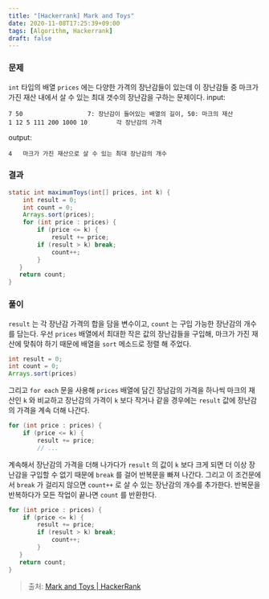 ```yaml
---
title: "[Hackerrank] Mark and Toys"
date: 2020-11-08T17:25:39+09:00
tags: [Algorithm, Hackerrank]
draft: false
---
```

### 문제
`int` 타입의 배열 `prices` 에는 다양한 가격의 장난감들이 있는데 이 장난감들 중 마크가 가진 재산 내에서 살 수 있는 최대 갯수의 장난감을 구하는 문제이다.
input:
```
7 50			      7: 장난감이 들어있는 배열의 길이, 50: 마크의 재산
1 12 5 111 200 1000 10        각 장난감의 가격
```
output:
```
4	마크가 가진 재산으로 살 수 있는 최대 장난감의 개수
```
### 결과
```java
static int maximumToys(int[] prices, int k) {
    int result = 0;
    int count = 0;
    Arrays.sort(prices);
    for (int price : prices) {
    	if (price <= k) {
        	result += price;
        if (result > k) break;
        	count++;
       	}
   }
   return count;
}
```
### 풀이
`result` 는 각 장난감 가격의 합을 담을 변수이고, `count` 는 구입 가능한 장난감의 개수를 담는다.
우선 `prices` 배열에서 최대한 작은 값의 장난감들을 구입해, 마크가 가진 재산에 맞춰야 하기 때문에 배열을 `sort` 메소드로 정렬 해 주었다. 
```java
int result = 0;
int count = 0;
Arrays.sort(prices)
```
그리고 `for each` 문을 사용해 `prices` 배열에 담긴 장남감의 가격을 하나씩 마크의 재산인 `k` 와 비교하고 장난감의 가격이 `k` 보다 작거나 같을 경우에는 `result` 값에 장난감의 가격을 계속 더해 나간다.
```java
for (int price : prices) {
    if (price <= k) {
    	result += price;
    	// ...
```
계속해서 장난감의 가격을 더해 나가다가 `result` 의 값이 `k` 보다 크게 되면 더 이상 장난감을 구입할 수 없기 때문에 `break` 를 걸어 반복문을 빠져 나간다.
그리고 이 조건문에서 `break` 가 걸리지 않으면 `count++` 로 살 수 있는 장난감의 개수를 추가한다. 반복문을 반복하다가 모든 작업이 끝나면 `count` 를 반환한다.
```java
for (int price : prices) {
    if (price <= k) {
    	result += price;
    	if (result > k) break;
        	count++;
       	}
   }
   return count;
}
```

> 출처:
[Mark and Toys | HackerRank](https://www.hackerrank.com/challenges/mark-and-toys/problem?h_l=interview&playlist_slugs%5B%5D=interview-preparation-kit&playlist_slugs%5B%5D=sorting)
